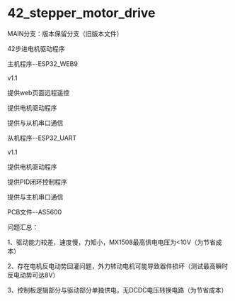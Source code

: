 # 42_stepper_motor_drive
MAIN分支：版本保留分支（旧版本文件）

42步进电机驱动程序

主机程序--ESP32_WEB9

v1.1

提供web页面远程遥控

提供电机驱动程序

提供与从机串口通信


从机程序--ESP32_UART

v1.1

提供电机驱动程序

提供PID闭环控制程序

提供与主机串口通信


PCB文件--AS5600

问题汇总：

1、驱动能力较差，速度慢，力矩小，MX1508最高供电电压为<10V（为节省成本）

2、存在电机反电动势回灌问题，外力转动电机可能导致器件损坏（测试最高瞬时反电动势可达8V）

3、控制板逻辑部分与驱动部分单独供电，无DCDC电压转换电路（为节省成本）

